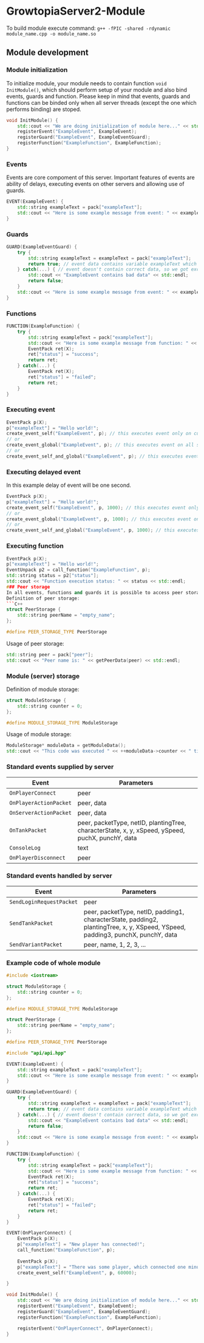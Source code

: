 # GrowtopiaServer2-Module

To build module execute command: `g++ -fPIC -shared -rdynamic module_name.cpp -o module_name.so`

## Module development
### Module initialization
To initialize module, your module needs to contain function `void InitModule()`, which should perform setup of your module and also bind events, guards and function. Please keep in mind that events, guards and functions can be binded only when all server threads (except the one which performs binding) are stoped.
```C++
void InitModule() {
	std::cout << "We are doing initialization of module here..." << std::endl;
	registerEvent("ExampleEvent", ExampleEvent);
	registerGuard("ExampleEvent", ExampleEventGuard);
	registerFunction("ExampleFunction", ExampleFunction);
}
```
### Events
Events are core compoment of this server. Important features of events are ability of delays, executing events on other servers and allowing use of guards.
```C++
EVENT(ExampleEvent) {
	std::string exampleText = pack["exampleText"];
	std::cout << "Here is some example message from event: " << exampleText << std::endl;
}
```
### Guards
```C++
GUARD(ExampleEventGuard) {
	try {
		std::string exampleText = exampleText = pack["exampleText"];
		return true; // event data contains variable exampleText which is string type, so we let the event execute
	} catch(...) { // event doesn't contain correct data, so we got exception
		std::cout << "ExampleEvent contains bad data" << std::endl;
		return false;
	} 
	std::cout << "Here is some example message from event: " << exampleText << std::endl;
}
```
### Functions
```C++
FUNCTION(ExampleFunction) {
	try {
		std::string exampleText = pack["exampleText"];
		std::cout << "Here is some example message from function: " << exampleText << std::endl;
		EventPack ret(X);
		ret["status"] = "success";
		return ret;
	} catch(...) {
		EventPack ret(X);
		ret["status"] = "failed";
		return ret;
	}
}
```
### Executing event
```C++
EventPack p(X);
p["exampleText"] = "Hello world!";
create_event_self("ExampleEvent", p); // this executes event only on current sever
// or
create_event_global("ExampleEvent", p); // this executes event on all servers, except current server
// or
create_event_self_and_global("ExampleEvent", p); // this executes event on all servers
```
### Executing delayed event
In this example delay of event will be one second.
```C++
EventPack p(X);
p["exampleText"] = "Hello world!";
create_event_self("ExampleEvent", p, 1000); // this executes event only on current sever
// or
create_event_global("ExampleEvent", p, 1000); // this executes event on all servers, except current server
// or
create_event_self_and_global("ExampleEvent", p, 1000); // this executes event on all servers
```
### Executing function
```C++
EventPack p(X);
p["exampleText"] = "Hello world!";
EventUnpack p2 = call_function("ExampleFunction", p);
std::string status = p2["status"];
std::cout << "Function execution status: " << status << std::endl;
### Peer storage
In all events, functions and guards it is possible to access peer storage. It has to be defined at structure at first, before including `api.hpp`.
Definition of peer storage:
```C++
struct PeerStorage {
	std::string peerName = "empty_name";
};

#define PEER_STORAGE_TYPE PeerStorage
```
Usage of peer storage:
```C++
std::string peer = pack["peer"];
std::cout << "Peer name is: " << getPeerData(peer) << std::endl;
```
### Module (server) storage
Definition of module storage:
```C++
struct ModuleStorage {
	std::string counter = 0;
};

#define MODULE_STORAGE_TYPE ModuleStorage
```
Usage of module storage:
```C++
ModuleStorage* moduleData = getModuleData();
std::cout << "This code was executed " << ++moduleData->counter << " times on current server." << std::endl;
```
### Standard events supplied by server
| Event                  | Parameters |
| ---------------------- | ---------- |
| `OnPlayerConnect`      | peer |
| `OnPlayerActionPacket` | peer, data |
| `OnServerActionPacket` | peer, data |
| `OnTankPacket`         | peer, packetType, netID, plantingTree, characterState, x, y, xSpeed, ySpeed, puchX, punchY, data |
| `ConsoleLog`           | text |
| `OnPlayerDisconnect`   | peer |
### Standard events handled by server
| Event                    | Parameters |
| ------------------------ | ---------- |
| `SendLoginRequestPacket` | peer |
| `SendTankPacket`         | peer, packetType, netID, padding1, characterState, padding2, plantingTree, x, y, XSpeed, YSpeed, padding3, punchX, punchY, data |
| `SendVariantPacket`      | peer, name, 1, 2, 3, ... |
### Example code of whole module
```C++
#include <iostream>

struct ModuleStorage {
	std::string counter = 0;
};

#define MODULE_STORAGE_TYPE ModuleStorage

struct PeerStorage {
	std::string peerName = "empty_name";
};

#define PEER_STORAGE_TYPE PeerStorage

#include "api/api.hpp"

EVENT(ExampleEvent) {
	std::string exampleText = pack["exampleText"];
	std::cout << "Here is some example message from event: " << exampleText << std::endl;
}

GUARD(ExampleEventGuard) {
	try {
		std::string exampleText = exampleText = pack["exampleText"];
		return true; // event data contains variable exampleText which is string type, so we let the event execute
	} catch(...) { // event doesn't contain correct data, so we got exception
		std::cout << "ExampleEvent contains bad data" << std::endl;
		return false;
	} 
	std::cout << "Here is some example message from event: " << exampleText << std::endl;
}

FUNCTION(ExampleFunction) {
	try {
		std::string exampleText = pack["exampleText"];
		std::cout << "Here is some example message from function: " << exampleText << std::endl;
		EventPack ret(X);
		ret["status"] = "success";
		return ret;
	} catch(...) {
		EventPack ret(X);
		ret["status"] = "failed";
		return ret;
	}
}

EVENT(OnPlayerConnect) {
	EventPack p(X);
	p["exampleText"] = "New player has connected!";
	call_function("ExampleFunction", p);
	
	EventPack p(X);
	p["exampleText"] = "There was some player, which connected one minute ago.";
	create_event_self("ExampleEvent", p, 60000);

}

void InitModule() {
	std::cout << "We are doing initialization of module here..." << std::endl;
	registerEvent("ExampleEvent", ExampleEvent);
	registerGuard("ExampleEvent", ExampleEventGuard);
	registerFunction("ExampleFunction", ExampleFunction);

	registerEvent("OnPlayerConnect", OnPlayerConnect);
}
```
